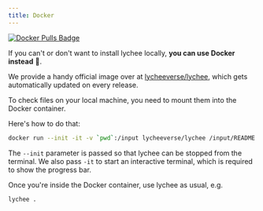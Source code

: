 ```yaml
---
title: Docker
---
```


<div>
    <a href="https://hub.docker.com/r/lycheeverse/lychee">
        <img src="https://img.shields.io/docker/pulls/lycheeverse/lychee?color=%23099cec&logo=Docker" alt="Docker Pulls Badge" />
    </a>
</div>

If you can't or don't want to install lychee locally, **you can use Docker
instead** 🐳.

We provide a handy official image over at [lycheeverse/lychee](https://hub.docker.com/r/lycheeverse/lychee),
which gets automatically updated on every release.

To check files on your local machine, you need to mount them into the Docker
container.

Here's how to do that:

```bash
docker run --init -it -v `pwd`:/input lycheeverse/lychee /input/README.md
```

The `--init` parameter is passed so that lychee can be stopped
from the terminal. We also pass `-it` to start an interactive terminal, which
is required to show the progress bar.

Once you're inside the Docker container, use lychee as usual, e.g.

```bash
lychee .
```
